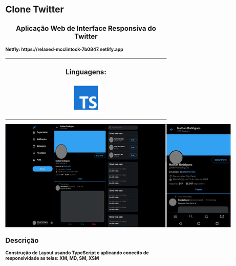 # Clone Twitter

<h2 align="center">Aplicação Web de Interface Responsiva do Twitter</h2>
<h4>Netfly: https://relaxed-mcclintock-7b0847.netlify.app<h4>
<hr>

<div align="center">
  <h2>Linguagens:</h2>
  <img src="https://github.com/Nathan985/Twitter-Clone/blob/main/Readme/icons8-typescript-100.png">
<div>
  
<hr>

<div style="display: flex;">

  <img width="600px" src="https://github.com/Nathan985/Twitter-Clone/blob/main/Readme/XM.png">
  
  <img width="200px" src="https://github.com/Nathan985/Twitter-Clone/blob/main/Readme/XSM.jpeg">
  
</div>
<div align="left">
  <h2>Descrição</h2>
  <p>Construção de Layout usando TypeScript e aplicando conceito de responsividade as telas: XM, MD, SM, XSM</p>
<div>
